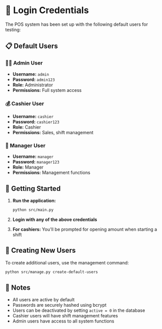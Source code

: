 # 🔐 Login Credentials

The POS system has been set up with the following default users for testing:

## 📋 Default Users

### 👨‍💼 Admin User
- **Username:** `admin`
- **Password:** `admin123`
- **Role:** Administrator
- **Permissions:** Full system access

### 💰 Cashier User
- **Username:** `cashier`
- **Password:** `cashier123`
- **Role:** Cashier
- **Permissions:** Sales, shift management

### 👔 Manager User
- **Username:** `manager`
- **Password:** `manager123`
- **Role:** Manager
- **Permissions:** Management functions

## 🚀 Getting Started

1. **Run the application:**
   ```bash
   python src/main.py
   ```

2. **Login with any of the above credentials**

3. **For cashiers:** You'll be prompted for opening amount when starting a shift

## 🔧 Creating New Users

To create additional users, use the management command:
```bash
python src/manage.py create-default-users
```

## 📝 Notes

- All users are active by default
- Passwords are securely hashed using bcrypt
- Users can be deactivated by setting `active = 0` in the database
- Cashier users will have shift management features
- Admin users have access to all system functions 